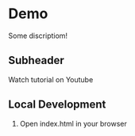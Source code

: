 # Demo

Some discriptiom!


## Subheader


Watch tutorial on Youtube

## Local Development 

1. Open index.html in your browser